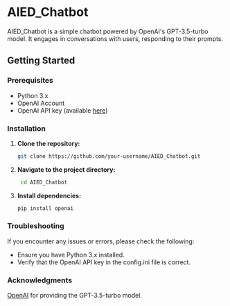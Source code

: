# AIED_Chatbot

AIED_Chatbot is a simple chatbot powered by OpenAI's GPT-3.5-turbo model. It engages in conversations with users, responding to their prompts.

## Getting Started

### Prerequisites

- Python 3.x
- OpenAI Account 
- OpenAI API key (available [here](https://platform.openai.com/api-keys))

### Installation

1. **Clone the repository:**

   ```bash
   git clone https://github.com/your-username/AIED_Chatbot.git
   ```
2. **Navigate to the project directory:**

   ```bash
    cd AIED_Chatbot
   ```
3. **Install dependencies:**

    ```bash
    pip install openai
    ```

### Troubleshooting
If you encounter any issues or errors, please check the following:

- Ensure you have Python 3.x installed.
- Verify that the OpenAI API key in the config.ini file is correct.

### Acknowledgments
[OpenAI](https://platform.openai.com/docs/api-reference/introduction) for providing the GPT-3.5-turbo model.
